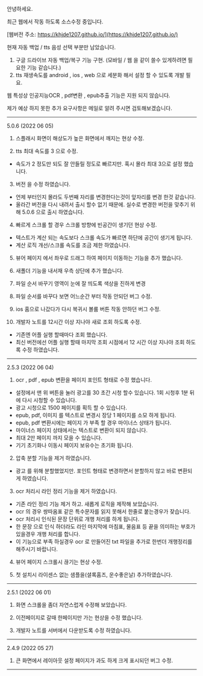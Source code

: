 안녕하세요. 

최근 웹에서 작동 하도록 소스수정 중입니다.

[웹버전 주소: https://khjde1207.github.io/](https://khjde1207.github.io/)

현재 자동 백업 / tts 음성 선택 부분만 남았습니다. 

1. 구글 드라이브 자동 백업/복구 기능 구현. (모바일 / 웹 을 같이 쓸수 있게하려면 필요한 기능 같습니다.)
2. tts 재생속도를 android , ios , web 으로 세분화 해서 설정 할 수 있도록 개발 필요. 

웹 특성상 인공지능OCR , pdf변환 , epub추출 기능은 지원 되지 않습니다. 

제가 예상 하지 못한 추가 요구사항은 메일로 알려 주시면 검토해보겠습니다. 


---
5.0.6 (2022 06 05)
1. 스플래시 화면이 해상도가 높은 화면에서 깨지는 현상 수정. 

2. tts 최대 속도를 3 으로 수정. 
  - 속도가 2 정도만 되도 잘 안들릴 정도로 빠르지만. 혹시 몰라 최대 3으로 설정 했습니다. 

3. 버전 을 수정 하였습니다. 
  - 언제 부터인지 몰라도 두번째 자리를 변경한다는것이 앞자리를 변경 한것 같습니다.
  - 올라간 버전을 다시 내려서 출시 할수 없기 때문에. 실수로 변경한 버전을 맞추기 위해 5.0.6 으로 출시 하였습니다. 

4. 빠르게 스크롤 할 경우 스크롤 방향에 빈공간이 생기던 현상 수정. 
  - 텍스트가 계산 되는 속도보다 스크롤 속도가 빠르면 하단에 공간이 생기게 됩니다. 
  - 계산 로직 개선/스크롤 속도를 조금 제한 하였습니다. 

5. 뷰어 페이지 에서 좌우로 드래그 하여 페이지 이동하는 기능을 추가 했습니다. 

6. 새폴더 기능을 내서재 우측 상단에 추가 했습니다. 

7. 파일 순서 바꾸기 영역이 눈에 잘 띄도록 색상을 진하게 변경 

8. 파일 순서를 바꾸다 보면 어느순간 부터 작동 안되던 버그 수정. 

9. ios 홈으로 나갔다가 다시 복귀시 볼륨 버튼 작동 안하던 버그 수정. 

10. 개발자 노트를 12시간 이상 지나야 새로 조회 하도록 수정. 
  - 기존엔 어플 실행 할때마다 조회 했습니다. 
  - 최신 버전에선 어플 실행 할때 마지막 조회 시점에서 12 시간 이상 지나야 조회 하도록 수정 하였습니다. 
---
2.5.3 (2022 06 04)

1. ocr , pdf , epub 변환을 페이지 포인트 형태로 수정 했습니다. 
  - 설정에서 맨 위 버튼을 눌러 광고를 30 초간 시청 할수 있습니다. 1회 시청후 1분 뒤에 다시 시청할 수 있습니다. 
  - 광고 시청으로 1500 페이지를 획득 할 수 있습니다. 
  - epub, pdf, 이미지 를 텍스트로 변경시 장당 1 페이지를 소모 하게 됩니다. 
  - epub, pdf 변환시에는 페이지 가 부족 할 경우 마이너스 상태가 됩니다. 
  - 마이너스 페이지 상태에서는 텍스트로 변환이 되지 않습니다. 
  - 최대 2만 페이지 까지 모을 수 있습니다. 
  - 기기 초기화나 이동시 페이지 보유수는 초기화 됩니다.
  
2. 압축 분할 기능을 제거 하였습니다. 
  - 광고 를 위해 분할했었지만. 포인트 형태로 변경하면서 분할하지 않고 바로 변환되게 하였습니다. 

3. ocr 처리시 라인 정리 기능을 제거 하였습니다.  
  - 기존 라인 정리 기능 제거 하고. 새롭게 로직을 제작해 보았습니다. 
  - ocr 의 경우 쌍따옴표 같은 특수문자를 읽지 못해서 한줄로 붙는경우가 잦습니다. 
  - ocr 처리시 인식된 문장 단위로 개행 처리를 하게 됩니다. 
  - 한 문장 으로 인식 하더라도 라인 마지막에 마침표, 물음표 등 끝을 의미하는 부호가 있을경우 개행 처리를 합니다. 
  - 이 기능으로 부족 하실경우 ocr 로 만들어진 txt 파일을 추가로 한번더 개행정리를 해주시기 바랍니다.

4. 뷰어 페이지 스크롤시 끊기는 현상 수정. 
 
5. 첫 설치시 라이센스 없는 샘플을(셜록홈즈, 운수좋은날) 추가하였습니다. 


---
2.5.1 (2022 06 01)

1. 화면 스크롤을 좀더 자연스럽게 수정해 보았습니다. 

2. 이전페이지로 갈때 한페이지만 가는 현상을 수정 했습니다. 

3. 개발자 노트를 서버에서 다운받도록 수정 하였습니다. 


---
2.4.9 (2022 05 27)

1. 큰 화면에서 레이아웃 설정 페이지가 과도 하게 크게 표시되던 버그 수정. 

---


